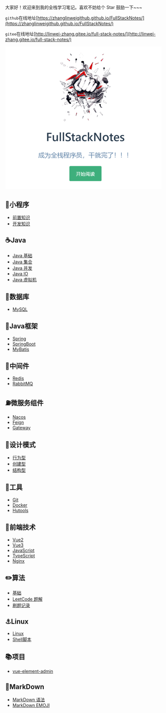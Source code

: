 大家好！欢迎来到我的全栈学习笔记。喜欢不妨给个 Star 鼓励一下~~~

`github`在线地址[https://zhanglinweigithub.github.io/FullStackNotes/](https://zhanglinweigithub.github.io/FullStackNotes/)

`gitee`在线地址[http://linwei-zhang.gitee.io/full-stack-notes/](http://linwei-zhang.gitee.io/full-stack-notes/)

<a href = 'http://linwei-zhang.gitee.io/full-stack-notes/' target="_blank">

<img src="https://raw.githubusercontent.com/zhanglinweigithub/FullStackNotes/master/image-20230410152203086.png"/></a>

## 📌小程序

- [前置知识](http://linwei-zhang.gitee.io/full-stack-notes/guide/Applets/AppletsBefore.html)
- [开发知识](http://linwei-zhang.gitee.io/full-stack-notes/guide/Applets/Applets.html)

## ☕️Java

- [Java 基础](http://linwei-zhang.gitee.io/full-stack-notes/guide/Java/JavaBase.html)
- [Java 集合](http://linwei-zhang.gitee.io/full-stack-notes/guide/Java/Collection.html)
- [Java 并发](http://linwei-zhang.gitee.io/full-stack-notes/guide/Java/JavaJUC.html)
- [Java IO](http://linwei-zhang.gitee.io/full-stack-notes/guide/Java/JavaIO.html)
- [Java 虚拟机](http://linwei-zhang.gitee.io/full-stack-notes/guide/Java/JVM.html)

## 💾数据库

- [MySQL](http://linwei-zhang.gitee.io/full-stack-notes/guide/MySQL/MySQL.html)

## 🚀Java框架

- [Spring](http://linwei-zhang.gitee.io/full-stack-notes/guide/JavaFrame/Spring.html)
- [SpringBoot](http://linwei-zhang.gitee.io/full-stack-notes/guide/JavaFrame/SpringBoot.html)
- [MyBatis](http://linwei-zhang.gitee.io/full-stack-notes/guide/JavaFrame/MyBatis.html)

## 🔩中间件

- [Redis](http://linwei-zhang.gitee.io/full-stack-notes/guide/Redis/Redis.html)
- [RabbitMQ](http://linwei-zhang.gitee.io/full-stack-notes/guide/RabbitMQ/RabbitMQ.html)

## ⛽️微服务组件

- [Nacos](http://linwei-zhang.gitee.io/full-stack-notes/guide/SpringCloud/Nacos/Nacos.html)
- [Feign](http://linwei-zhang.gitee.io/full-stack-notes/guide/SpringCloud/Feign/Feign.html)
- [Gateway](http://linwei-zhang.gitee.io/full-stack-notes/guide/SpringCloud/Gateway/Gateway.html)

## 📏设计模式

- [行为型](http://linwei-zhang.gitee.io/full-stack-notes/guide/DesignPatterns/Behavior.html)
- [创建型](http://linwei-zhang.gitee.io/full-stack-notes/guide/DesignPatterns/Create.html)
- [结构型](http://linwei-zhang.gitee.io/full-stack-notes/guide/DesignPatterns/Structure.html)

## 🧰工具

- [Git](http://linwei-zhang.gitee.io/full-stack-notes/guide/Git/Git.html)
- [Docker](http://linwei-zhang.gitee.io/full-stack-notes/guide/Docker/Docker.html)
- [Hutools](http://linwei-zhang.gitee.io/full-stack-notes/guide/Hutools/Hutools.html)

## 🚪前端技术

- [Vue2](http://linwei-zhang.gitee.io/full-stack-notes/guide/Vue2/Vue2.html)
- [Vue3](http://linwei-zhang.gitee.io/full-stack-notes/guide/Vue3/Vue3.html)
- [JavaScript](http://linwei-zhang.gitee.io/full-stack-notes/guide/JavaScript/JavaScript.html)
- [TypeScript](http://linwei-zhang.gitee.io/full-stack-notes/guide/TypeScript/TypeScript.html)
- [Nginx](http://linwei-zhang.gitee.io/full-stack-notes/guide/Nginx/Nginx.html)

## ✏️算法

- [基础](http://linwei-zhang.gitee.io/full-stack-notes/guide/Algorithm/AlgorithmBase.html)
- [LeetCode 题解](http://linwei-zhang.gitee.io/full-stack-notes/guide/Algorithm/LeetCodeAnswer.html)
- [刷题记录](http://linwei-zhang.gitee.io/full-stack-notes/guide/Algorithm/LeetCodeRecord.html)

## ⚓️Linux

- [Linux](http://linwei-zhang.gitee.io/full-stack-notes/guide/Linux/Linux.html)
- [Shell脚本](http://linwei-zhang.gitee.io/full-stack-notes/guide/Shell/ShellScript.html)

## 📚项目

- [vue-element-admin](http://linwei-zhang.gitee.io/full-stack-notes/guide/Project/Vue-element.html)

## 📄MarkDown

- [MarkDown 语法](http://linwei-zhang.gitee.io/full-stack-notes/guide/MarkDown/MarkDownCMD.html)
- [MarkDown EMOJI](http://linwei-zhang.gitee.io/full-stack-notes/guide/MarkDown/MarkDownIcon.html)

